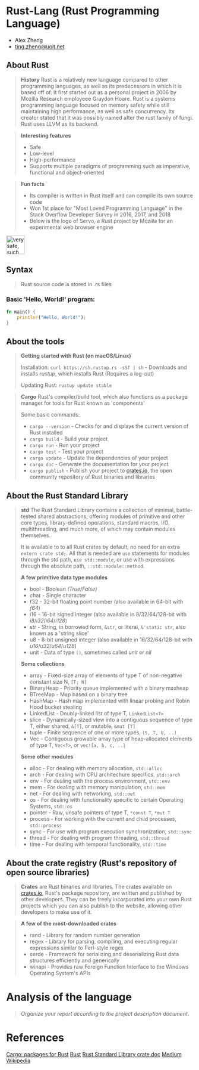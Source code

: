 # Rust-Lang (Rust Programming Language)

- Alex Zheng
- ting.zheng@uoit.net

## About Rust

> **History**
> Rust is a relatively new language compared to other programming languages,
> as well as its predecessors in which it is based off of. It first started out
> as a personal project in 2006 by Mozilla Research employeee Graydon Hoare.
> Rust is a systems programming language focused on memory safety while still
> maintaining high performance, as well as safe concurrency. Its creator stated
> that it was possibly named after the rust family of fungi. Rust uses LLVM 
> as its backend.
  
> **Interesting features**
> - Safe
> - Low-level
> - High-performance
> - Supports multiple paradigms of programming such as imperative, functional and object-oriented
  
> **Fun facts**
> - Its compiler is written in Rust itself and can compile its own source code
> - Won 1st place for "Most Loved Programming Language" in the Stack Overflow Developer Survey in 2016, 2017, and 2018
> - Below is the logo of Servo, a Rust project by Mozilla for an experimental web browser engine  
<img src="https://upload.wikimedia.org/wikipedia/en/d/d9/Servo_logo.png" alt="very safe, such parallel, wow, much browser" width="50px" height="50px" />

## Syntax

> Rust source code is stored in .rs files

### Basic 'Hello, World!' program:
```rust
fn main() {
	println!("Hello, World!");
}
```

## About the tools

> **Getting started with Rust (on macOS/Linux)**
>
> Installation:
> `curl https://sh.rustup.rs -sSf | sh`	- Downloads and installs *rustup*, which installs Rust (Requires a log-out)
>
> Updating Rust:
> `rustup update stable`
  
> **Cargo**
> Rust's compiler/build tool, which also functions as a package manager for tools for Rust known as 'components'
> 
> Some basic commands:
> - `cargo --version`	- Checks for and displays the current version of Rust installed
> - `cargo build`		- Build your project
> - `cargo run`			- Run your project
> - `cargo test`		- Test your project
> - `cargo update`		- Update the dependencies of your project
> - `cargo doc`			- Generate the documentation for your project
> - `cargo publish`		- Publish your project to [crates.io], the open community repository of Rust binaries and libraries

[crates.io]: https://crates.io/

## About the Rust Standard Library

> **std**
> The Rust Standard Library contains a collection of minimal, battle-tested
> shared abstractions, offering modules of primitive and other core types,
> library-defined operations, standard macros, I/O, multithreading,
> and much more, of which may contain modules themselves.
>
> It is available to to all Rust crates by default; no need for an extra 
> `extern crate std;`. All that is needed are `use` statements for modules
> through the std path, `use std::module`, or use with expressions through the
> absolute path, `::std::module::method`.
>
> **A few primitive data type modules**
> - bool	- Boolean *(True/False)*
> - char	- Single character
> - f32		- 32-bit floating point number (also available in 64-bit with *f64*)
> - i16		- 16-bit signed integer (also available in 8/32/64/128-bit with *i8*/*i32*/*i64*/*i128*)
> - str		- String, in borrowed form, `&str`, or literal, `&'static str`, also known as a 'string slice'
> - u8		- 8-bit unsigned integer (also available in 16/32/64/128-bit with *u16*/*u32*/*u64*/*u128*)
> - unit	- Data of type `()`, sometimes called *unit* or *nil*
>
> **Some collections**
> - array		- Fixed-size array of elements of type T of non-negative constant size N, `[T; N]`
> - BinaryHeap	- Priority queue implemented with a binary maxheap
> - BTreeMap	- Map based on a binary tree
> - HashMap		- Hash map implemented with linear probing and Robin Hood bucket stealing
> - LinkedList	- Doubly-linked list of type T, `LinkedList<T>`
> - slice		- Dynamically-sized view into a contiguous sequence of type T, either shared, `&[T]`, or mutable, `&mut [T]`
> - tuple		- Finite sequence of one or more types, `(S, T, U, ..)`
> - Vec			- Contiguous growable array type of heap-allocated elements of type T, `Vec<T>`, or `vec![a, b, c, ..]`
>
> **Some other modules**
> - alloc	- For dealing with memory allocation, `std::alloc`
> - arch	- For dealing with CPU architechure specifics, `std::arch`
> - env		- For dealing with the process environment, `std::env`
> - mem		- For dealing with memory manipulation, `std::mem`
> - net		- For dealing with networking, `std::net`
> - os		- For dealing with functionality specific to certain Operating Systems, `std::os`
> - pointer	- Raw, unsafe pointers of type T, `*const T`, `*mut T`
> - process	- For working with the current and child processes, `std::process`
> - sync	- For use with program execution synchronization, `std::sync`
> - thread	- For dealing with program threading, `std::thread`
> - time	- For dealing with temporal functionality, `std::time`

## About the crate registry (Rust's repository of open source libraries)

> **Crates** are Rust binaries and libraries. 
> The crates available on [crates.io](https://crates.io/), Rust's package
> repository, are written and published by other developers. They can be
> freely incorporated into your own Rust projects which you can also publish
> to the website, allowing other developers to make use of it.
  
> **A few of the most-downloaded crates**
> - rand	- Library for random number generation
> - regex	- Library for parsing, compiling, and executing regular expressions similar to Perl-style regex
> - serde	- Framework for serializing and deserializing Rust data structures efficiently and generically
> - winapi	- Provides raw Foreign Function Interface to the Windows Operating System's APIs

# Analysis of the language

> _Organize your report according to the project description
document_.

# References
[Cargo: packages for Rust](https://crates.io/)
[Rust](https://www.rust-lang.org/)
[Rust Standard Library crate doc](https://doc.rust-lang.org/std/index.html)
[Medium](https://medium.com/learning-rust/rust-basics-e73304ab35c7)
[Wikipedia](https://en.wikipedia.org/wiki/Rust_(programming_language))


